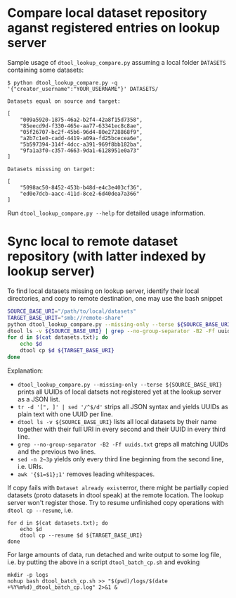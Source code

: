 # Compare local dataset repository aganst registered entries on lookup server

Sample usage of `dtool_lookup_compare.py` assuming a local folder `DATASETS` containing some datasets:

```console
$ python dtool_lookup_compare.py -q '{"creator_username":"YOUR_USERNAME"}' DATASETS/

Datasets equal on source and target:

[
    "009a5920-1875-46a2-b2f4-42a8f15d7358",
    "85eecd9d-f330-465e-aa77-63341ec8c8ae",
    "05f26707-bc2f-45b6-96d4-80e2728868f9",
    "a2b7c1e0-cadd-4419-a09a-fd25bcecea6e",
    "5b597394-314f-4dcc-a391-969f8bb182ba",
    "9fa1a3f0-c357-4663-9da1-6128951e0a73"
]

Datasets misssing on target:

[
    "5098ac50-8452-453b-b48d-e4c3e403cf36",
    "ed0e7dcb-aacc-411d-8ce2-6d40dea7a366"
]
```

Run `dtool_lookup_compare.py --help` for detailed usage information.

# Sync local to remote dataset repository (with latter indexed by lookup server)
   
To find local datasets missing on lookup server, identify their local directories, and copy to remote destination, one may use the bash snippet

```bash
SOURCE_BASE_URI="/path/to/local/datasets"
TARGET_BASE_URIT="smb://remote-share"
python dtool_lookup_compare.py --missing-only --terse ${SOURCE_BASE_URI} | tr -d '[", ]' | sed '/^$/d' > uuids.txt
dtool ls -v ${SOURCE_BASE_URI} | grep --no-group-separator -B2 -Ff uuids.txt | sed -n 2~3p | awk '{$1=$1};1' > datasets.txt
for d in $(cat datasets.txt); do
    echo $d
    dtool cp $d ${TARGET_BASE_URI}
done
```

Explanation: 

* `dtool_lookup_compare.py --missing-only --terse ${SOURCE_BASE_URI}` prints all UUIDs of local datsets not registered yet at the lookup server as a JSON list.
* `tr -d '[", ]' | sed '/^$/d'` strips all JSON syntax and yields UUIDs as plain text with one UUID per line.
* `dtool ls -v ${SOURCE_BASE_URI}` lists all local datasets by their name together with their full URI in every second and their UUID in every third line.
* `grep --no-group-separator -B2 -Ff uuids.txt` greps all matching UUIDs and the previous two lines.
* `sed -n 2~3p` yields only every third line beginning from the second line, i.e. URIs.
* `awk '{$1=$1};1'` removes leading whitespaces.

If copy fails with `Dataset already exist`error, there might be partially copied datasets (proto datasets in dtool speak) at the remote location.
The lookup server won't register those. Try to resume unfinished copy operations with `dtool cp --resume`, i.e.

    for d in $(cat datasets.txt); do
        echo $d
        dtool cp --resume $d ${TARGET_BASE_URI}
    done

For large amounts of data, run detached and write output to some log file, i.e. by putting the above in a script `dtool_batch_cp.sh` and evoking

    mkdir -p logs
    nohup bash dtool_batch_cp.sh >> "$(pwd)/logs/$(date +%Y%m%d)_dtool_batch_cp.log" 2>&1 &
